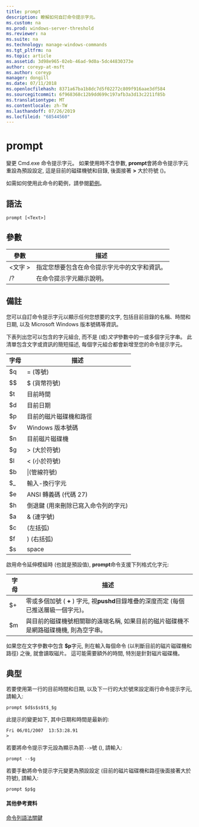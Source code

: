 ```yaml
---
title: prompt
description: 瞭解如何自訂命令提示字元。
ms.custom: na
ms.prod: windows-server-threshold
ms.reviewer: na
ms.suite: na
ms.technology: manage-windows-commands
ms.tgt_pltfrm: na
ms.topic: article
ms.assetid: 3d98e965-02eb-46ad-9d0a-5dc44830373e
author: coreyp-at-msft
ms.author: coreyp
manager: dongill
ms.date: 07/11/2018
ms.openlocfilehash: 8371a67ba1b8dc7d5f02272c809f916aae3df584
ms.sourcegitcommit: 6f968368c12b9dd699c197afb3a3d13c2211f85b
ms.translationtype: MT
ms.contentlocale: zh-TW
ms.lasthandoff: 07/26/2019
ms.locfileid: "68544560"
---
```

# <a name="prompt"></a>prompt



變更 Cmd.exe 命令提示字元。 如果使用時不含參數, **prompt**會將命令提示字元重設為預設設定, 這是目前的磁碟機號和目錄, 後面接著 **>** 大於符號 ()。

如需如何使用此命令的範例，請參閱[範例](#BKMK_examples)。

## <a name="syntax"></a>語法

```
prompt [<Text>]
```

## <a name="parameters"></a>參數

|參數|描述|
|---------|-----------|
|\<文字 >|指定您想要包含在命令提示字元中的文字和資訊。|
|/?|在命令提示字元顯示說明。|

## <a name="remarks"></a>備註

您可以自訂命令提示字元以顯示任何您想要的文字, 包括目前目錄的名稱、時間和日期, 以及 Microsoft Windows 版本號碼等資訊。

下表列出您可以包含的字元組合, 而不是 (或)*文字*參數中的一或多個字元字串。 此清單包含文字或資訊的簡短描述, 每個字元組合都會新增至您的命令提示字元。  

| 字母 |                                 描述                                 |
|-----------|-----------------------------------------------------------------------------|
|    $q     |                               = (等號)                                |
|    $$     |                               $ (貨幣符號)                               |
|    $t     |                                目前時間                                 |
|    $d     |                                目前日期                                 |
|    $p     |                           目前的磁片磁碟機和路徑                            |
|    $v     |                           Windows 版本號碼                            |
|    $n     |                                目前磁片磁碟機                                |
|    $g     |                            > (大於符號)                            |
|    $l     |                             < (小於符號)                              |
|    $b     |                              \|(管線符號)                               |
|    $_     |                               輸入-換行字元                                |
|    $e     |                         ANSI 轉義碼 (代碼 27)                          |
|    $h     | 倒退鍵 (用來刪除已寫入命令列的字元) |
|    $a     |                                & (連字號)                                |
|    $c     |                            (左括弧)                             |
|    $f     |                            ) (右括弧)                            |
|    $s     |                                    space                                    |

啟用命令延伸模組時 (也就是預設值), **prompt**命令支援下列格式化字元:  

|字母|描述|
|---------|-----------|
|$+|零或多個加號 ( **+** ) 字元, 視**pushd**目錄堆疊的深度而定 (每個已推送層級一個字元)。|
|$m|與目前的磁碟機號相關聯的遠端名稱, 如果目前的磁片磁碟機不是網路磁碟機機, 則為空字串。|

如果您在文字參數中包含 **$p**字元, 則在輸入每個命令 (以判斷目前的磁片磁碟機和路徑) 之後, 就會讀取磁片。 這可能需要額外的時間, 特別是針對磁片磁碟機。

## <a name="BKMK_examples"></a>典型

若要使用第一行的目前時間和日期, 以及下一行的大於號來設定兩行命令提示字元, 請輸入:
```
prompt $d$s$s$t$_$g 
```
此提示的變更如下, 其中日期和時間是最新的:
```
Fri 06/01/2007  13:53:28.91
>
```
若要將命令提示字元設為顯示為箭`-->`號 (), 請輸入:
```
prompt --$g
```
若要手動將命令提示字元變更為預設設定 (目前的磁片磁碟機和路徑後面接著大於符號), 請輸入:
```
prompt $p$g
```

#### <a name="additional-references"></a>其他參考資料

[命令列語法關鍵](command-line-syntax-key.md)
